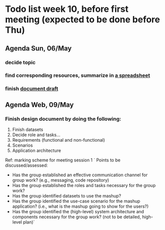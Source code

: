 # Todo list week 10, before first meeting (expected to be done before Thu)

## Agenda Sun, 06/May
### decide topic
### find corresponding resources, summarize in <a href='https://docs.google.com/spreadsheets/d/1N1JcXq34XYWFHXbUEbCUNq8PuPzvkok2xpNj0c-u95A/edit?usp=sharing'>a spreadsheet</a>
### finish <a href='https://docs.google.com/document/d/1pFJxyPooNLH7DL4q2HOHJR8b19sljTzFSCzvS3TkjKg/edit?usp=sharing'>document draft</a>


## Agenda Web, 09/May

### Finish design document by doing the following:
1) Finish datasets
2) Decide role and tasks…
3) Requirements (functional and non-functional)
4) Scenarios
5) Application architecture

Ref: marking scheme for meeting session 1
` Points to be discussed/assessed:
- Has the group established an effective communication channel for group work? (e.g., messaging, code repository)
- Has the group established the roles and tasks necessary for the group work?
- Has the group identified datasets to use the mashup?
- Has the group identified the use-case scenario for the mashup application? (i.e., what is
the mashup going to show for the users?)
- Has the group identified the (high-level) system architecture and components necessary
for the group work? (not to be detailed, high-level plan)`
